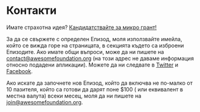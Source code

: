 # Контакти

Имате страхотна идея? [Кандидатствайте за микро грант!](<%= new_submission_path %>)


За да се свържете с определен Епизод, моля използвайте имейла, който се вижда горе на страницата,  в секцията където са изброени  Епизодите. Ако имате общи въпроси, може да ни пишете на contact@awesomefoundation.org (на този адрес не даваме информация относно подадени апликации). Можете да ни следвате в [Twitter](https://twitter.com/awesomefound) и [Facebook](https://www.facebook.com/awesomefoundation).


Ако искате да започнете нов Епизод, който да включва не по-малко от 10 пазителя, който са готови да дарят поне $100 ( или еквивалент в местна валута) всеки месец, моля да ни пишете на join@awesomefoundation.org.
